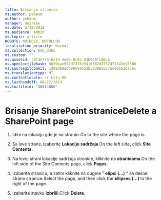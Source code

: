 ```yaml
---
title: Brisanje stranice
ms.author: pebaum
author: pebaum
manager: mnirkhe
ms.date: 5/18/2018
ms.audience: Admin
ms.topic: article
ROBOTS: NOINDEX, NOFOLLOW
localization_priority: Normal
ms.collection: Adm_O365
ms.custom: ''
ms.assetid: c0fde770-ba1d-4aeb-8c9a-83b646fc80ce
ms.openlocfilehash: 4639bae977d74f8d9416582d3757475f43e15500
ms.sourcegitcommit: 1d98db8acb9959aba3b5e308a567ade6b62da56c
ms.translationtype: MT
ms.contentlocale: sr-Latn-RS
ms.lasthandoff: 08/22/2019
ms.locfileid: "36514086"
---
```

# <a name="delete-a-sharepoint-page"></a><span data-ttu-id="4e216-102">Brisanje SharePoint stranice</span><span class="sxs-lookup"><span data-stu-id="4e216-102">Delete a SharePoint page</span></span>

1. <span data-ttu-id="4e216-103">Idite na lokaciju gde je na stranici.</span><span class="sxs-lookup"><span data-stu-id="4e216-103">Go to the site where the page is.</span></span>
    
2. <span data-ttu-id="4e216-104">Sa leve strane, izaberite **Lokaciju sadržaja**.</span><span class="sxs-lookup"><span data-stu-id="4e216-104">On the left side, click **Site Contents**.</span></span> 
    
3. <span data-ttu-id="4e216-105">Na levoj strani lokacije sadržaja stranice, kliknite na **stranicama**.</span><span class="sxs-lookup"><span data-stu-id="4e216-105">On the left side of the Site Contents page, click **Pages**.</span></span> 
    
4. <span data-ttu-id="4e216-106">Izaberite stranicu, a zatim kliknite na dugme " **elipsi (...)** " sa desne strane stranice.</span><span class="sxs-lookup"><span data-stu-id="4e216-106">Select the page, and then click the **ellipses (...)** to the right of the page.</span></span> 
    
5. <span data-ttu-id="4e216-107">Izaberite stavku **Izbriši**.</span><span class="sxs-lookup"><span data-stu-id="4e216-107">Click **Delete**.</span></span> 
    


